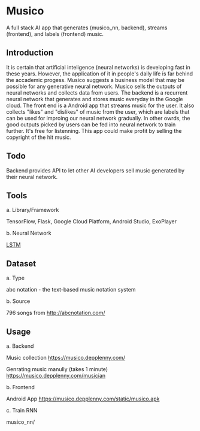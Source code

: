# Musico

A full stack AI app that generates (musico_nn, backend), streams (frontend), and labels (frontend) music.

## Introduction

It is certain that artificial inteligence (neural networks) is developing fast in these years. However, the application of it in people's daily life is far behind the accademic progess. Musico suggests a business model that may be possible for any generative neural network. Musico sells the outputs of neural networks and collects data from users. The backend is a recurrent neural network that generates and stores music everyday in the Google cloud. The front end is a Android app that streams music for the user. It also collects "likes" and "dislikes" of music from the user, which are labels that can be used for improing our neural network gradually. In other owrds, the good outputs picked by users can be fed into neural network to train further. It's free for listenning. This app could make profit by selling the copyright of the hit music. 


## Todo

Backend provides API to let other AI developers sell music generated by their neural network.

## Tools

a. Library/Framework

TensorFlow, Flask, Google Cloud Platform, Android Studio, ExoPlayer  

b. Neural Network

[LSTM](https://arxiv.org/pdf/1909.09586.pdf)

## Dataset

a. Type 

abc notation - the text-based music notation system

b. Source

796 songs from http://abcnotation.com/ 

## Usage

a. Backend

Music collection https://musico.depplenny.com/

Genrating music manully (takes 1 minute) https://musico.depplenny.com/musician

b. Frontend

Android App https://musico.depplenny.com/static/musico.apk

c. Train RNN

musico_nn/







